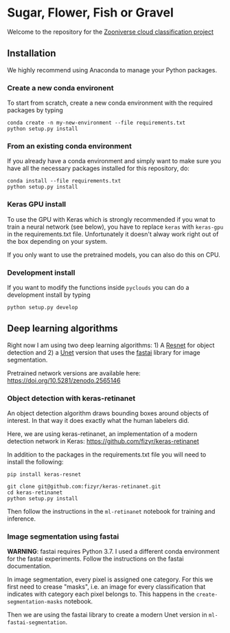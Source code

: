 # Sugar, Flower, Fish or Gravel

Welcome to the repository for the [Zooniverse cloud classification project](https://www.zooniverse.org/projects/raspstephan/sugar-flower-fish-or-gravel)

## Installation

We highly recommend using Anaconda to manage your Python packages.

### Create a new conda environent
To start from scratch, create a new conda environment with the required packages by typing
```
conda create -n my-new-environment --file requirements.txt
python setup.py install
```


### From an existing conda environment
If you already have a conda environment and simply want to make sure you have all the necessary packages installed for this repository, do:

```
conda install --file requirements.txt
python setup.py install
```

### Keras GPU install

To use the GPU with Keras which is strongly recommended if you wnat to train a neural network (see below), you have to replace `keras` with `keras-gpu` in the requirements.txt file. Unfortunately it doesn't alway work right out of the box depending on your system.

If you only want to use the pretrained models, you can also do this on CPU.

### Development install
If you want to modify the functions inside `pyclouds` you can do a development install by typing
```
python setup.py develop
```


## Deep learning algorithms

Right now I am using two deep learning algorithms: 1) A [Resnet](https://arxiv.org/abs/1708.02002) for object detection and 2) a [Unet](https://arxiv.org/abs/1505.04597) version that uses the [fastai](https://docs.fast.ai/) library for image segmentation.

Pretrained network versions are available here: https://doi.org/10.5281/zenodo.2565146

### Object detection with keras-retinanet

An object detection algorithm draws bounding boxes around objects of interest. In that way it does exactly what the human labelers did.

Here, we are using keras-retinanet, an implementation of a modern detection network in Keras: https://github.com/fizyr/keras-retinanet

In addition to the packages in the requirements.txt file you will need to install the following:

```
pip install keras-resnet

git clone git@github.com:fizyr/keras-retinanet.git
cd keras-retinanet
python setup.py install
```

Then follow the instructions in the `ml-retinanet` notebook for training and inference.

### Image segmentation using fastai

**WARNING**: fastai requires Python 3.7. I used a different conda environment for the fastai experiments. Follow the instructions on the fastai documentation.

In image segmentation, every pixel is assigned one category. For this we first need to crease "masks", i.e. an image for every classification that indicates with category each pixel belongs to. This happens in the `create-segmentation-masks` notebook.

Then we are using the fastai library to create a modern Unet version in `ml-fastai-segmentation`.

